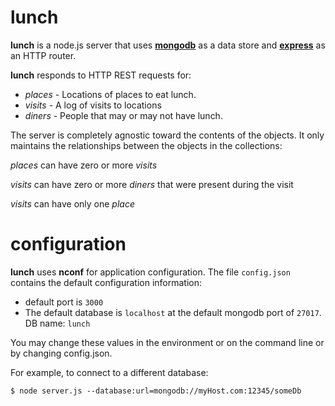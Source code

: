 lunch
=====

**lunch** is a node.js server that uses [**mongodb**](https://github.com/mongodb/node-mongodb-native) as a data store and [**express**](https://github.com/visionmedia/express) as an HTTP router.

**lunch** responds to HTTP REST requests for:

- _places_ - Locations of places to eat lunch.
- _visits_ - A log of visits to locations
- _diners_ - People that may or may not have lunch.

The server is completely agnostic toward the contents of the objects.  It only maintains the relationships between the objects in the collections:

_places_ can have zero or more _visits_

_visits_ can have zero or more _diners_ that were present during the visit

_visits_ can have only one _place_

configuration
=============

**lunch** uses **nconf** for application configuration.  The file `config.json` contains the default configuration information:

- default port is `3000`
- The default database is `localhost` at the default mongodb port of `27017`.  DB name: `lunch`

You may change these values in the environment or on the command line or by changing config.json.

For example, to connect to a different database:

`$ node server.js --database:url=mongodb://myHost.com:12345/someDb`

